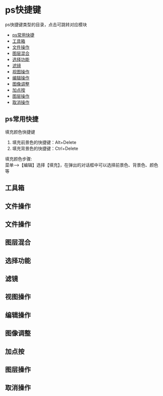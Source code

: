 # ps快捷键

ps快捷键类型的目录，点击可跳转对应模块

* [ps常用快捷](#ps常用快捷)
* [工具箱](#工具箱)
* [文件操作](#文件操作)
* [图层混合](#图层混合)
* [选择功能](#选择功能)
* [滤镜](#滤镜)
* [视图操作](#视图操作)
* [编辑操作](#编辑操作)
* [图像调整](#图像调整)
* [加点按](#加点按)
* [图层操作](#图层操作)
* [取消操作](#取消操作)

## ps常用快捷
填充颜色快捷键
1. 填充前景色的快捷键：Alt+Delete
2. 填充背景色的快捷键：Ctrl+Delete

填充颜色步骤:  
菜单-->【编辑】选择【填充】，在弹出的对话框中可以选择前景色、背景色、颜色等

## 工具箱

## 文件操作



## 文件操作

## 图层混合
## 选择功能
## 滤镜

## 视图操作


## 编辑操作
## 图像调整
## 加点按

## 图层操作
## 取消操作











